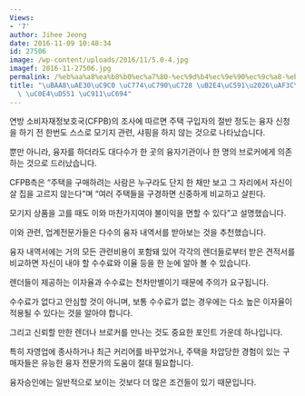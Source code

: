 ```yaml
---
Views:
- '7'
author: Jihee Jeong
date: 2016-11-09 10:48:34
id: 27506
image: /wp-content/uploads/2016/11/5.0-4.jpg
imagef: 2016-11-27506.jpg
permalink: /%eb%aa%a8%ea%b8%b0%ec%a7%80-%ec%9d%b4%ec%9e%90%ec%9c%a8-%eb%8b%a4%ec%96%91%ea%bc%bc%ea%bc%bc%ed%95%9c-%ec%83%a4%ed%95%91-%ec%a4%91%ec%9a%94/
title: "\uBAA8\uAE30\uC9C0 \uC774\uC790\uC728 \uB2E4\uC591\u2026\uAF3C\uAF3C\uD55C\
  \ \uC0E4\uD551 \uC911\uC694"
---
```


연방 소비자재정보호국(CFPB)의 조사에 따르면 주택 구입자의 절반 정도는 융자 신청을 하기 전 한번도 스스로 모기지 관련, 샤핑을 하지 않는 것으로 나타났습니다.

뿐만 아니라, 융자를 하더라도 대다수가 한 곳의 융자기관이나 한 명의 브로커에게 의존하는 것으로 드러났습니다.

CFPB측은 “주택을 구매하려는 사람은 누구라도 단지 한 채만 보고 그 자리에서 자신이 살 집을 고르지 않는다”며 “여러 주택들을 구경하면 신중하게 비교하고 살핀다.

모기지 상품을 고를 때도 이와 마찬가지여야 불이익을 면할 수 있다”고 설명했습니다.

이와 관련, 업계전문가들은 다수의 융자 내역서를 받아보는 것을 추천했습니다.

융자 내역서에는 거의 모든 관련비용이 포함돼 있어 각각의 렌더들로부터 받은 견적서를 비교하면 자신이 내야 할 수수료와 이율 등을 한 눈에 알아 볼 수 있습니다.

렌더들이 제공하는 이자율과 수수료는 천차만별이기 때문에 주의가 요구됩니다.

수수료가 없다고 안심할 것이 아니며, 보통 수수료가 없는 경우에는 다소 높은 이자율이 적용될 수 있다는 것을 알아야 합니다.

그리고 신뢰할 만한 렌더나 브로커를 만나는 것도 중요한 포인트 가운데 하나입니다.

특히 자영업에 종사하거나 최근 커리어를 바꾸었거나, 주택을 차압당한 경험이 있는 구매자들은 유능한 융자 전문가의 도움이 절대 필요합니다.

융자승인에는 일반적으로 보이는 것보다 더 많은 조건들이 있기 때문입니다.